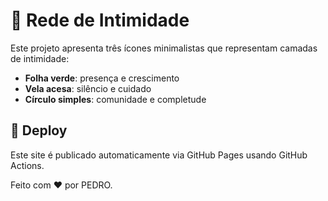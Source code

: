 # 🌿 Rede de Intimidade

Este projeto apresenta três ícones minimalistas que representam camadas de intimidade:

- **Folha verde**: presença e crescimento  
- **Vela acesa**: silêncio e cuidado  
- **Círculo simples**: comunidade e completude

## 🚀 Deploy

Este site é publicado automaticamente via GitHub Pages usando GitHub Actions.

Feito com ❤️ por PEDRO.